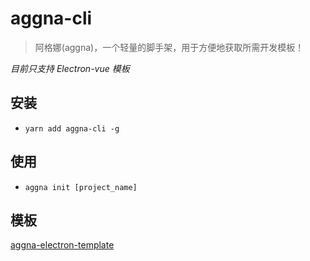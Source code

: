 <!--
 * @Author       : tongzonghua
 * @Date         : 2020-10-21 02:42:24
 * @LastEditors  : tongzonghua
 * @LastEditTime : 2020-10-21 03:13:31
 * @Email        : tongzonghua@360.cn
 * @Description  : 
 * @FilePath     : /cli/aggna-cli/README.md
-->
# aggna-cli

> 阿格娜(aggna)，一个轻量的脚手架，用于方便地获取所需开发模板！

*目前只支持 Electron-vue 模板*

## 安装
* `yarn add aggna-cli -g`

## 使用
* `aggna init [project_name]`

## 模板
[aggna-electron-template](https://github.com/zonghua2016/aggna-electron-template.git)
